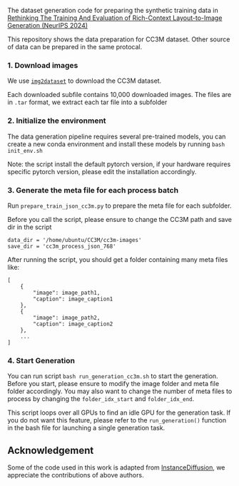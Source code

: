 The dataset generation code for preparing the synthetic training data in [Rethinking The Training And Evaluation of Rich-Context Layout-to-Image Generation (NeurIPS 2024)](https://www.arxiv.org/pdf/2409.04847)

This repository shows the data preparation for CC3M dataset. Other source of data can be prepared in the same protocal.

### 1. Download images
We use [`img2dataset`](https://github.com/rom1504/img2dataset/blob/main/dataset_examples/cc3m.md) to download the CC3M dataset. 

Each downloaded subfile contains 10,000 downloaded images. The files are in `.tar` format, we extract each tar file into a subfolder

### 2. Initialize the environment
The data generation pipeline requires several pre-trained models, you can create a new conda environment and install these models by running `bash init_env.sh`

Note: the script install the default pytorch version, if your hardware requires specific pytorch version, please edit the installation accordingly.

### 3. Generate the meta file for each process batch
Run `prepare_train_json_cc3m.py` to prepare the meta file for each subfolder. 

Before you call the script, please ensure to change the CC3M path and save dir in the script
```
data_dir = '/home/ubuntu/CC3M/cc3m-images'
save_dir = 'cc3m_process_json_768'
```

After running the script, you should get a folder containing many meta files like:
```
[
    {
        "image": image_path1,
        "caption": image_caption1
    },
    {
        "image": image_path2,
        "caption": image_caption2
    },
    ...
]
```

### 4. Start Generation

You can run script `bash run_generation_cc3m.sh` to start the generation. Before you start, please ensure to modify the image folder and meta file folder accordingly. You may also want to change the number of meta files to process by changing the `folder_idx_start` and `folder_idx_end`.

This script loops over all GPUs to find an idle GPU for the generation task. If you do not want this feature, please refer to the `run_generation()` function in the bash file for launching a single generation task.


## Acknowledgement

Some of the code used in this work is adapted from [InstanceDiffusion](https://github.com/frank-xwang/InstanceDiffusion/tree/main), we appreciate the contributions of above authors.